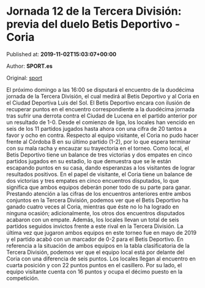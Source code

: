 
# Jornada 12 de la Tercera División: previa del duelo Betis Deportivo - Coria

Published at: **2019-11-02T15:03:07+00:00**

Author: **SPORT.es**

Original: [sport](https://www.sport.es/es/noticias/tercera-division/jornada-12-de-la-tercera-division-previa-del-duelo-betis-deportivo---coria-7711605)

El próximo domingo a las 16:00 se disputará el encuentro de la duodécima jornada de la Tercera División, el cual medirá al Betis Deportivo y al Coria en el Ciudad Deportiva Luis del Sol.
El Betis Deportivo encara con ilusión de recuperar puntos en el encuentro correspondiente a la duodécima jornada tras sufrir una derrota contra el Ciudad de Lucena en el partido anterior por un resultado de 1-0. Desde el comienzo de liga, los locales han vencido en seis de los 11 partidos jugados hasta ahora con una cifra de 20 tantos a favor y ocho en contra.
Respecto al equipo visitante, el Coria no pudo hacer frente al Córdoba B en su último partido (1-2), por lo que espera terminar con su mala racha y encauzar su trayectoria en el torneo.
Como local, el Betis Deportivo tiene un balance de tres victorias y dos empates en cinco partidos jugados en su estadio, lo que demuestra que se le están escapando puntos en su casa, dando esperanzas a los visitantes de lograr resultados positivos. En el papel de visitante, el Coria tiene un balance de dos victorias y tres empates en cinco encuentros disputados, lo que significa que ambos equipos deberán poner todo de su parte para ganar.
Prestando atención a las cifras de los encuentros anteriores entre ambos conjuntos en la Tercera División, podemos ver que el Betis Deportivo ha ganado cuatro veces al Coria, mientras que éste no lo ha logrado en ninguna ocasión; adicionalmente, los otros dos encuentros disputados acabaron con un empate. Además, los locales llevan un total de seis partidos seguidos invictos frente a este rival en la Tercera División. La última vez que jugaron ambos equipos en este torneo fue en mayo de 2019 y el partido acabó con un marcador de 0-2 para el Betis Deportivo.
En referencia a la situación de ambos equipos en la tabla clasificatoria de la Tercera División, podemos ver que el equipo local está por delante del Coria con una diferencia de seis puntos. Los locales llegan al encuentro en cuarta posición y con 22 puntos puntos en el casillero. Por su lado, el equipo visitante cuenta con 16 puntos y ocupa el décimo puesto en la competición.
